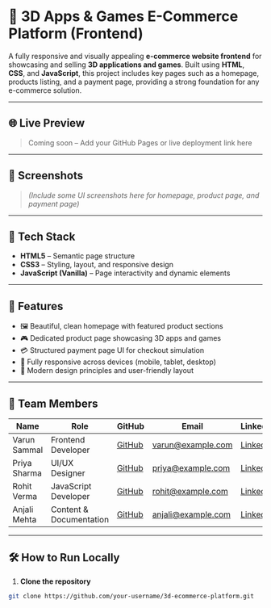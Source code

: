 # 🛒 3D Apps & Games E-Commerce Platform (Frontend)

A fully responsive and visually appealing **e-commerce website frontend** for showcasing and selling **3D applications and games**. Built using **HTML**, **CSS**, and **JavaScript**, this project includes key pages such as a homepage, products listing, and a payment page, providing a strong foundation for any e-commerce solution.

---

## 🌐 Live Preview

> Coming soon – Add your GitHub Pages or live deployment link here

---

## 📸 Screenshots

> *(Include some UI screenshots here for homepage, product page, and payment page)*
---

## 🧰 Tech Stack

- **HTML5** – Semantic page structure
- **CSS3** – Styling, layout, and responsive design
- **JavaScript (Vanilla)** – Page interactivity and dynamic elements

---

## 🚀 Features

- 🖼️ Beautiful, clean homepage with featured product sections  
- 🎮 Dedicated product page showcasing 3D apps and games  
- 💳 Structured payment page UI for checkout simulation  
- 📱 Fully responsive across devices (mobile, tablet, desktop)  
- 🌈 Modern design principles and user-friendly layout  

---

## 👥 Team Members

| Name         | Role                    | GitHub                                     | Email                                           | LinkedIn                                   |
| ------------ | ----------------------- | ------------------------------------------ | ----------------------------------------------- | ------------------------------------------ |
| Varun Sammal | Frontend Developer      | [GitHub](https://github.com/your-username) | [varun@example.com](mailto:varun@example.com)   | [LinkedIn](https://linkedin.com/in/varun)  |
| Priya Sharma | UI/UX Designer          | [GitHub](https://github.com/priya-uiux)    | [priya@example.com](mailto:priya@example.com)   | [LinkedIn](https://linkedin.com/in/priya)  |
| Rohit Verma  | JavaScript Developer    | [GitHub](https://github.com/rohit-jsdev)   | [rohit@example.com](mailto:rohit@example.com)   | [LinkedIn](https://linkedin.com/in/rohit)  |
| Anjali Mehta | Content & Documentation | [GitHub](https://github.com/anjali-docs)   | [anjali@example.com](mailto:anjali@example.com) | [LinkedIn](https://linkedin.com/in/anjali) |

---

## 🛠️ How to Run Locally

1. **Clone the repository**

```bash
git clone https://github.com/your-username/3d-ecommerce-platform.git
